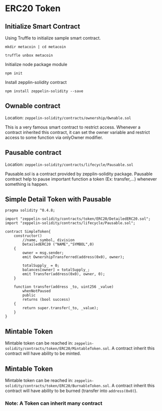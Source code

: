 # ERC20 Token

## Initialize Smart Contract

Using Truffle to initialize sample smart contract.

`mkdir metacoin | cd metacoin`

`truffle unbox metacoin`

Initialize node package module

`npm init`

Install zepplin-solidity contract

`npm install zeppelin-solidity --save`
## Ownable contract
Location: `zeppelin-solidity/contracts/ownership/Ownable.sol`

This is a very famous smart contract to restrict access. Whenever a contract inherited this contract, it can set the owner variable and restrict access to some function via onlyOwner modifier.

## Pausable contract
Location: `zeppelin-solidity/contracts/lifecycle/Pausable.sol`

Pausable.sol is a contract provided by zepplin-solidity package. Pausable contract help to pause important function a token (Ex: transfer,...) whenever something is happen.

## Simple Detail Token with Pausable
```
pragma solidity ^0.4.8;

import "zeppelin-solidity/contracts/token/ERC20/DetailedERC20.sol";
import "zeppelin-solidity/contracts/lifecycle/Pausable.sol";

contract SimpleToken{
    constructor()
        //name, symbol, division 
        DetailedERC20 ("NAME","SYMBOL",0)
    {
        owner = msg.sender;
        emit OwnershipTransferred(address(0x0), owner);
        
        totalSupply_ = 0;        
        balances[owner] = totalSupply_;
        emit Transfer(address(0x0), owner, 0);
    }

    function transfer(address _to, uint256 _value) 
        whenNotPaused
        public 
        returns (bool success) 
    {
        return super.transfer(_to, _value);
    }
}
```

## Mintable Token

Mintable token can be reached in: `zeppelin-solidity/contracts/token/ERC20/MintableToken.sol`. A contract inherit this contract will have ability to be minted.

## Mintable Token

Mintable token can be reached in: `zeppelin-solidity/contracts/token/ERC20/BurnableToken.sol`. A contract inherit this contract will have ability to be burned (transfer into `address(0x0)`).

### Note: A Token can inherit many contract

